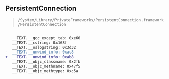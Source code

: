 ## PersistentConnection

> `/System/Library/PrivateFrameworks/PersistentConnection.framework/PersistentConnection`

```diff

   __TEXT.__gcc_except_tab: 0xe60
   __TEXT.__cstring: 0x168f
   __TEXT.__oslogstring: 0x3d32
-  __TEXT.__unwind_info: 0xac8
+  __TEXT.__unwind_info: 0xab8
   __TEXT.__objc_classname: 0x2fb
   __TEXT.__objc_methname: 0x47f5
   __TEXT.__objc_methtype: 0xc5a

```
